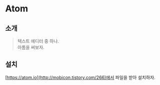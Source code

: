 # Atom

## 소개
> 텍스트 에디터 중 하나.  
> 아톰을 써보자.  

## 설치
[https://atom.io](http://mobicon.tistory.com/266)에서 파일을 받아 설치하자.  


